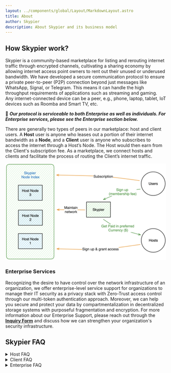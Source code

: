 ```yaml
---
layout: ../components/global/Layout/MarkdownLayout.astro
title: About
author: Skypier
description: About Skypier and its business model
---
```


<!-- About -->

## How Skypier work?

Skypier is a community-based marketplace for listing and rerouting internet traffic through encrypted channels, cultivating a sharing economy by allowing internet access point owners to rent out their unused or underused bandwidth. We have developed a secure communication protocol to ensure a private peer-to-peer (P2P) connection beyond just messages like WhatsApp, Signal, or Telegram. This means it can handle the high throughput requirements of applications such as streaming and gaming. Any internet-connected device can be a peer, e.g., phone, laptop, tablet, IoT devices such as Roomba and Smart TV, etc.


🔐 ***Our protocol is serviceable to both Enterprise as well as individuals. For Enterprise services, please see the Enterprise section below.***

There are generally two types of peers in our marketplace: host and client users. A **Host** user is anyone who leases out a portion of their internet bandwidth as a **Node**, and a **Client** user is anyone who subscribes to access the internet through a Host’s Node. The Host would then earn from the Client's subscription fee. As a marketplace, we connect hosts and clients and facilitate the process of routing the Client’s internet traffic.

![Slypier Marketplace](src/assets/img/AboutSkypier.png)

### Enterprise Services
Recognizing the desire to have control over the network infrastructure of an organization, we offer enterprise-level service support for organizations to manage their IT security as a privacy stack with Zero-Trust access control through our multi-token authentication approach. Moreover, we can help you secure and protect your data by compartmentalization in decentralized storage systems with purposeful fragmentation and encryption. For more information about our Enterprise Support, please reach out through the **[Inquiry Form](/#contact)** and discuss how we can strengthen your organization's security infrastructure.


## Skypier FAQ
<details>
<summary>Host FAQ</summary>

- **How may I qualify to be a Host?**

    The main requirements are a stable internet with an upload speed of 50 mbps or higher, and a computer that is on and connection constantly.
- **How much may I earn as a Host?**

    This may varies due to a number of factors, such as your location and internet speed.
- **What if we don’t have a computer that can connect to the internet constantly?**

    We are currently developing a solution so that you may use a low-cost computer such as Raspberry Pi. We will share an update once it’s available!
</details>

<details>
<summary>Client FAQ</summary>

- **How would I know if the Node I am connecting to is not a owned by a bad person?**

We are implementing a Host scoring system so that you can see their internet speed and if they have been reported with negative reviews. 
</details>

<details>
<summary>Enterprise FAQ</summary>

Coming Soon…
</details>

